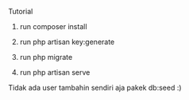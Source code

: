 Tutorial

1. run composer install

2. run php artisan key:generate

3. run php migrate

4. run php artisan serve

Tidak ada user tambahin sendiri aja pakek db:seed :)

